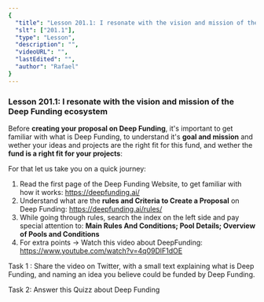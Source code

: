 ```yaml
---
{
  "title": "Lesson 201.1: I resonate with the vision and mission of the Deep Funding ecosystem",
  "slt": ["201.1"],
  "type": "Lesson",
  "description": "",
  "videoURL": "",
  "lastEdited": "",
  "author": "Rafael"
}
---
```


### **Lesson 201.1: I resonate with the vision and mission of the Deep Funding ecosystem**

Before **creating your proposal on Deep Funding**, it's important to get familiar with what is Deep Funding, to understand it's **goal and mission** and wether your ideas and projects are the right fit for this fund, and wether the **fund is a right fit for your projects**:

For that let us take you on a quick journey:

1. Read the first page of the Deep Funding Website, to get familiar with how it works: https://deepfunding.ai/
2. Understand what are the **rules and Criteria to Create a Proposal** on Deep Funding: https://deepfunding.ai/rules/
3. While going through rules, search the index on the left side and pay special attention to: **Main Rules And Conditions; Pool Details; Overview of Pools and Conditions**
4. For extra points -> Watch this video about DeepFunding: https://www.youtube.com/watch?v=4q09DlF1dOE

Task 1 : Share the video on Twitter, with a small text explaining what is Deep Funding, and naming an idea you believe could be funded by Deep Funding.

Task 2: Answer this Quizz about Deep Funding

